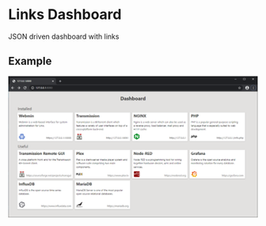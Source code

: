 # Links Dashboard
JSON driven dashboard with links

## Example
![Dashboard](https://raw.githubusercontent.com/strange-v/links-dashboard/master/img/dashboard.png "Dashboard")
